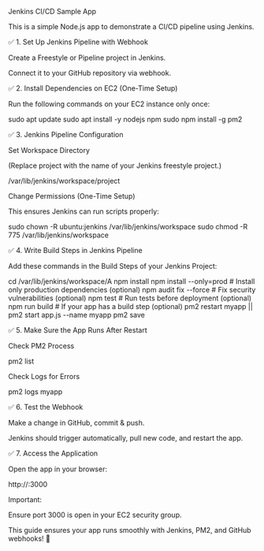 Jenkins CI/CD Sample App

This is a simple Node.js app to demonstrate a CI/CD pipeline using Jenkins.

✅ 1. Set Up Jenkins Pipeline with Webhook

Create a Freestyle or Pipeline project in Jenkins.

Connect it to your GitHub repository via webhook.

✅ 2. Install Dependencies on EC2 (One-Time Setup)

Run the following commands on your EC2 instance only once:

sudo apt update
sudo apt install -y nodejs npm
sudo npm install -g pm2

✅ 3. Jenkins Pipeline Configuration

Set Workspace Directory

(Replace project with the name of your Jenkins freestyle project.)

/var/lib/jenkins/workspace/project

Change Permissions (One-Time Setup)

This ensures Jenkins can run scripts properly:

sudo chown -R ubuntu:jenkins /var/lib/jenkins/workspace
sudo chmod -R 775 /var/lib/jenkins/workspace

✅ 4. Write Build Steps in Jenkins Pipeline

Add these commands in the Build Steps of your Jenkins Project:

cd /var/lib/jenkins/workspace/A
npm install
npm install --only=prod  # Install only production dependencies (optional)
npm audit fix --force    # Fix security vulnerabilities (optional)
npm test                 # Run tests before deployment (optional)
npm run build            # If your app has a build step (optional)
pm2 restart myapp || pm2 start app.js --name myapp
pm2 save

✅ 5. Make Sure the App Runs After Restart

Check PM2 Process

pm2 list

Check Logs for Errors

pm2 logs myapp

✅ 6. Test the Webhook

Make a change in GitHub, commit & push.

Jenkins should trigger automatically, pull new code, and restart the app.

✅ 7. Access the Application

Open the app in your browser:

http://<EC2-PUBLIC-IP>:3000

Important:

Ensure port 3000 is open in your EC2 security group.

This guide ensures your app runs smoothly with Jenkins, PM2, and GitHub webhooks! 🚀

